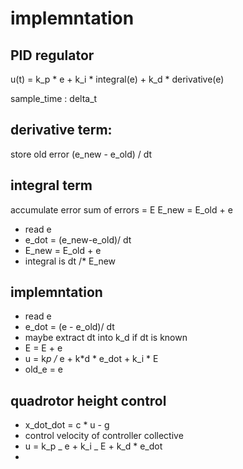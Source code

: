 # implemntation

## PID regulator

u(t) = k_p \* e + k_i \* integral(e) + k_d \* derivative(e)

sample_time : delta_t

## derivative term:

store old error
(e_new - e_old) / dt

## integral term

accumulate error
sum of errors = E
E_new = E_old + e

- read e
- e_dot = (e_new-e_old)/ dt
- E_new = E_old + e
- integral is dt /\* E_new

## implemntation

- read e
- e_dot = (e - e_old)/ dt
- maybe extract dt into k_d if dt is known
- E = E + e
- u = k*p /* e + k*d * e_dot + k_i \* E
- old_e = e

## quadrotor height control

- x_dot_dot = c \* u - g
- control velocity of controller collective
- u = k_p _ e + k_i _ E + k_d \* e_dot
-
